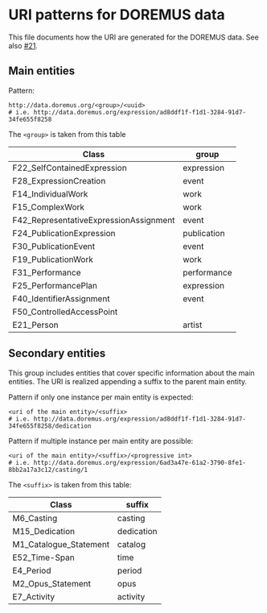 URI patterns for DOREMUS data
==============================

This file documents how the URI are generated for the DOREMUS data.
See also [#21](https://github.com/DOREMUS-ANR/marc2rdf/issues/21).


## Main entities

Pattern:

``` turtle
http://data.doremus.org/<group>/<uuid>
# i.e. http://data.doremus.org/expression/ad8ddf1f-f1d1-3284-91d7-34fe655f8258 
```

The `<group>` is taken from this table 

| Class | group |
| --- | --- |
| F22_SelfContainedExpression | expression |
| F28_ExpressionCreation | event |
| F14_IndividualWork | work |
| F15_ComplexWork | work |
| F42_RepresentativeExpressionAssignment | event |
| F24_PublicationExpression | publication |
| F30_PublicationEvent | event |
| F19_PublicationWork | work |
| F31_Performance | performance |
| F25_PerformancePlan | expression |
| F40_IdentifierAssignment | event |
| F50_ControlledAccessPoint |  |
| E21_Person | artist |

## Secondary entities

This group includes entities that cover specific information about the main entities.
The URI is realized appending a suffix to the parent main entity.

Pattern if only one instance per main entity is expected:

``` turtle
<uri of the main entity>/<suffix>
# i.e. http://data.doremus.org/expression/ad8ddf1f-f1d1-3284-91d7-34fe655f8258/dedication
```

Pattern if multiple instance per main entity are possible:
``` turtle
<uri of the main entity>/<suffix>/<progressive int>
# i.e. http://data.doremus.org/expression/6ad3a47e-61a2-3790-8fe1-8bb2a17a3c12/casting/1
```

The `<suffix>` is taken from this table:

| Class | suffix |
| --- | --- |
| M6_Casting | casting |
| M15_Dedication | dedication |
| M1_Catalogue_Statement | catalog |
| E52_Time-Span | time |
| E4_Period | period |
| M2_Opus_Statement | opus |
| E7_Activity | activity |